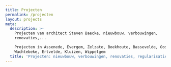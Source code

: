 ```yaml
---
title: Projecten
permalink: /projecten
layout: projects
meta:
  description: >-
    Projecten van architect Steven Baecke, nieuwbouw, verbouwingen,
    renovaties,...

    Projecten in Assenede, Evergem, Zelzate, Boekhoute, Bassevelde, Oosteeklo,
    Wachtebeke, Ertvelde, Kluizen, Wippelgem
  title: 'Projecten: nieuwbouw, verbouwingen, renovaties, regularisatie,...'
---
```


